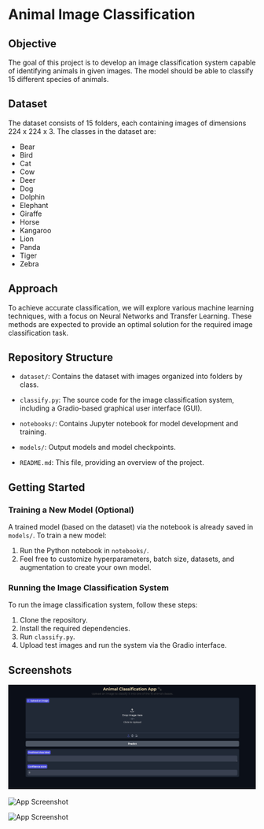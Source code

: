 # Animal Image Classification

## Objective
The goal of this project is to develop an image classification system capable of identifying animals in given images. The model should be able to classify 15 different species of animals.
## Dataset
The dataset consists of 15 folders, each containing images of dimensions 224 x 224 x 3. The classes in the dataset are:
- Bear
- Bird
- Cat
- Cow
- Deer
- Dog
- Dolphin
- Elephant
- Giraffe
- Horse
- Kangaroo
- Lion
- Panda
- Tiger
- Zebra

## Approach
To achieve accurate classification, we will explore various machine learning techniques, with a focus on Neural Networks and Transfer Learning. These methods are expected to provide an optimal solution for the required image classification task.

## Repository Structure
- `dataset/`: Contains the dataset with images organized into folders by class.
- `classify.py`: The source code for the image classification system, including a   Gradio-based graphical user interface (GUI).

- `notebooks/`: Contains Jupyter notebook for model development and training.
- `models/`: Output models and model checkpoints.
- `README.md`: This file, providing an overview of the project.

## Getting Started

### Training a New Model (Optional)
A trained model (based on the dataset) via the notebook is already saved in `models/`. To train a new model:

1. Run the Python notebook in `notebooks/`.
2. Feel free to customize hyperparameters, batch size, datasets, and augmentation to create your own model.

### Running the Image Classification System

To run the image classification system, follow these steps:

1. Clone the repository.
2. Install the required dependencies.
3. Run `classify.py`.
4. Upload test images and run the system via the Gradio interface.

## Screenshots

![App Screenshot](SS1.jpg)

![App Screenshot](https://via.placeholder.com/468x300?text=App+Screenshot+Here)

![App Screenshot](https://via.placeholder.com/468x300?text=App+Screenshot+Here)

